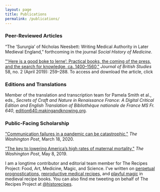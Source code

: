 ```yaml
---
layout: page
title: Publications
permalink: /publications/
---
```


### Peer-Reviewed Articles

“The ‘Sururgia’ of Nicholas Neesbett: Writing Medical Authority in Later Medieval England,” 
forthcoming in the journal _Social History of Medicine_.

<a href="{{ site.baseurl }}/jbsarticle.pdf">"'Here is a good boke to lerne’: Practical books, the coming of the press, 
and the search for knowledge, ca. 1400–1560,"</a> _Journal of British Studies_ 58, no. 2 
(April 2019): 259–288. 
To access and download the article, click 

### Editions and Translations

Member of the translation and transcription team for Pamela Smith et al., eds., _Secrets of Craft and Nature in Renaissance France: A Digital Critical Edition and English 
Translation of Bibliothèque nationale de France MS Fr. 640_, [edition640.makingandknowing.org](https://edition640.makingandknowing.org).

### Public-Facing Scholarship

["Communication failures in a pandemic can be catastrophic,"](https://www.washingtonpost.com/outlook/2020/03/18/communication-failures-pandemic-can-be-catastrophic/) 
_The Washington Post_, March 18, 2020.

["The key to lowering America’s high rates of maternal mortality,"](https://www.washingtonpost.com/outlook/2019/05/09/key-lowering-americas-high-rates-maternal-mortality/) 
_The Washington Post_, May 8, 2019. 

I am a longtime contributor and editorial team member for The Recipes Project: Food, Art, 
Medicine, Magic, and Science. I've written on [perpetual prognostications,](https://recipes.hypotheses.org/17522)
[reproductive medical recipes,](https://recipes.hypotheses.org/15134) and [playful magic](https://recipes.hypotheses.org/14220) in medieval recipe books. 
You can also find me tweeting on behalf of The Recipes Project at [@historecipes](https://twitter.com/historecipes).



